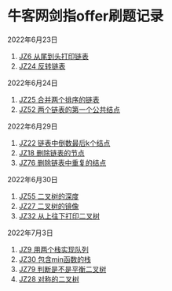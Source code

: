 # 牛客网剑指offer刷题记录

2022年6月23日
1. [JZ6 从尾到头打印链表](./questions/printListFromTailToHead.md)  
2. [JZ24 反转链表](./questions/ReverseList.md)  

2022年6月24日  
1. [JZ25 合并两个排序的链表](./questions/Merge.md)  
2. [JZ52 两个链表的第一个公共结点](./questions/FindFirstCommonNode.md)  

2022年6月29日  
1. [JZ22 链表中倒数最后k个结点](./questions/FindKthToTail.md)  
2. [JZ18 删除链表的节点](./questions/deleteNode.md)  
3. [JZ76 删除链表中重复的结点](./questions/deleteDuplication.md)  

2022年6月30日
1. [JZ55 二叉树的深度](./questions/TreeDepth.md)  
2. [JZ27 二叉树的镜像](./questions/treeMirror.md)
3. [JZ32 从上往下打印二叉树](./questions/PrintFromTopToBottom.md)  

2022年7月3日
1. [JZ9 用两个栈实现队列](./questions/queuqDualStack.md)  
2. [JZ30 包含min函数的栈](./questions/stackWithMin.md)  
3. [JZ79 判断是不是平衡二叉树](./questions/IsBalanced_Solution.md)  
4. [JZ28 对称的二叉树](./questions/isSymmetrical.md)  
